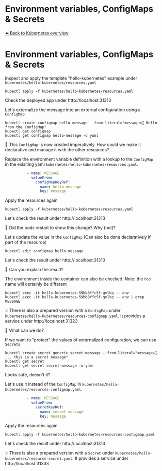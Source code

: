 # Environment variables, ConfigMaps & Secrets
[⬅️ Back to Kubernetes overview](README.md)

# Environment variables, ConfigMaps & Secrets

Inspect and apply the template "hello-kubernetes" example under `kubernetes/hello-kubernetes/resources.yaml`
```shell
kubectl apply -f kubernetes/hello-kubernetes/resources.yaml
```
Check the deployed app under http://localhost:31313

Let's externalize the message into an external configuration using a `ConfigMap`
```shell
kubectl create configmap hello-message --from-literal="message=👋 Hello from the ConfigMap"
kubectl get configmap
kubectl get configmap hello-message -o yaml
```

📝 This `ConfigMap` is now created imperatively. How could we make it declarative and manage it with the other resources?

Replace the environment variable definition with a lookup to the `ConfigMap` in the exisiting yaml `kubernetes/hello-kubernetes/resources.yaml`.
```yaml
          - name: MESSAGE
            valueFrom:
              configMapKeyRef:
                name: hello-message
                key: message
```

Apply the resources again
```shell
kubectl apply -f kubernetes/hello-kubernetes/resources.yaml
```

Let's check the result under http://localhost:31313

📝 Did the pods restart to show this change? Why (not)?

Let's update the value in the `ConfigMap` (Can also be done declaratively if part of the resource)
```shell
kubectl edit configmap hello-message
```

Let's check the result under http://localhost:31313

📝 Can you explain the result?

The environment inside the container can also be checked. Note: the `Pod` name will certainly be different
```shell
kubectl exec -it hello-kubernetes-59bb8ffc5f-gvlbq -- env
kubectl exec -it hello-kubernetes-59bb8ffc5f-gvlbq -- env | grep MESSAGE
```

💡 There is also a prepared version with a `ConfigMap` under `kubernetes/hello-kubernetes/resources-configmap.yaml`. It provides a service under http://localhost:31323

📝 What can we do?

If we want to "protect" the values of externalized configuration, we can use `Secrets`
```shell
kubectl create secret generic secret-message --from-literal="message=🤫 ... this is a secret message"
kubectl get secret
kubectl get secret secret-message -o yaml
```

Looks safe, doesn't it?

Let's use it instead of the `ConfigMap` in `kubernetes/hello-kubernetes/resources-configmap.yaml`.
```yaml
          - name: MESSAGE
            valueFrom:
              secretKeyRef:
                name: secret-message
                key: message
```
Apply the resources again
```shell
kubectl apply -f kubernetes/hello-kubernetes/resources-configmap.yaml
```

Let's check the result under http://localhost:31313

💡 There is also a prepared version with a `Secret` under `kubernetes/hello-kubernetes/resource-secret.yaml`. It provides a service under http://localhost:31333

